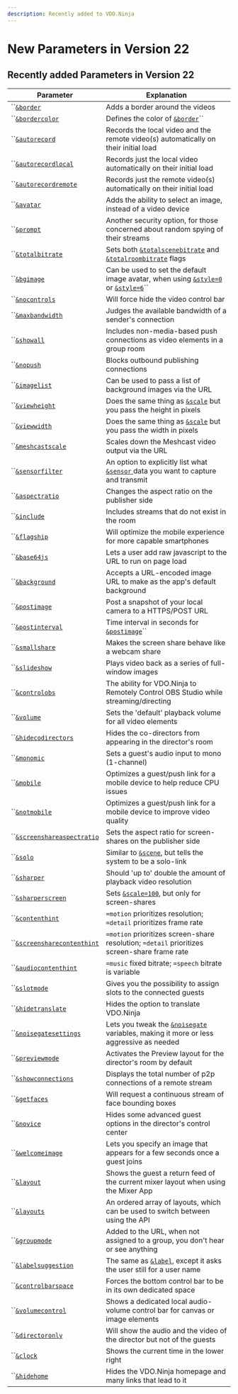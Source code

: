 ```yaml
---
description: Recently added to VDO.Ninja
---
```


# New Parameters in Version 22

## Recently added Parameters in Version 22

| Parameter                                                                        | Explanation                                                                                                                                                  |
| -------------------------------------------------------------------------------- | ------------------------------------------------------------------------------------------------------------------------------------------------------------ |
| ``[`&border`](design-parameters/and-border.md)                                   | Adds a border around the videos                                                                                                                              |
| ``[`&bordercolor`](design-parameters/and-bordercolor.md)                         | Defines the color of [`&border`](design-parameters/and-border.md)``                                                                                          |
| ``[`&autorecord`](settings-parameters/and-autorecord.md)                         | Records the local video and the remote video(s) automatically on their initial load                                                                          |
| ``[`&autorecordlocal`](settings-parameters/and-autorecordlocal.md)               | Records just the local video automatically on their initial load                                                                                             |
| ``[`&autorecordremote`](settings-parameters/and-autorecordremote.md)             | Records just the remote video(s) automatically on their initial load                                                                                         |
| ``[`&avatar`](video-parameters/and-avatar.md)                                    | Adds the ability to select an image, instead of a video device                                                                                               |
| ``[`&prompt`](settings-parameters/and-prompt.md)                                 | Another security option, for those concerned about random spying of their streams                                                                            |
| ``[`&totalbitrate`](video-parameters/and-totalbitrate.md)                        | Sets both [`&totalscenebitrate`](../newly-added-parameters/and-maxtotalscenebitrate.md) and [`&totalroombitrate`](view-parameters/totalroombitrate.md) flags |
| ``[`&bgimage`](design-parameters/and-bgimage.md)                                 | Can be used to set the default image avatar, when using [`&style=0` ](design-parameters/style.md)or [`&style=6`](design-parameters/style.md)``               |
| ``[`&nocontrols`](settings-parameters/and-nocontrols.md)                         | Will force hide the video control bar                                                                                                                        |
| ``[`&maxbandwidth`](video-parameters/and-maxbandwidth.md)                        | Judges the available bandwidth of a sender's connection                                                                                                      |
| ``[`&showall`](upcoming-parameters/and-showall.md)                               | Includes non-media-based push connections as video elements in a group room                                                                                  |
| ``[`&nopush`](upcoming-parameters/and-nopush.md)                                 | Blocks outbound publishing connections                                                                                                                       |
| ``[`&imagelist`](upcoming-parameters/and-imagelist.md)                           | Can be used to pass a list of background images via the URL                                                                                                  |
| ``[`&viewheight`](upcoming-parameters/and-viewheight.md)                         | Does the same thing as [`&scale`](view-parameters/scale.md) but you pass the height in pixels                                                                |
| ``[`&viewwidth`](upcoming-parameters/and-viewwidth.md)                           | Does the same thing as [`&scale`](view-parameters/scale.md) but you pass the width in pixels                                                                 |
| ``[`&meshcastscale`](upcoming-parameters/and-meshcastscale.md)                   | Scales down the Meshcast video output via the URL                                                                                                            |
| ``[`&sensorfilter`](upcoming-parameters/and-sensorfilter.md)                     | An option to explicitly list what [`&sensor` ](../source-settings/sensor.md)data you want to capture and transmit                                            |
| ``[`&aspectratio`](upcoming-parameters/and-aspectratio.md)                       | Changes the aspect ratio on the publisher side                                                                                                               |
| ``[`&include`](upcoming-parameters/and-include.md)                               | Includes streams that do not exist in the room                                                                                                               |
| ``[`&flagship`](upcoming-parameters/and-flagship.md)                             | Will optimize the mobile experience for more capable smartphones                                                                                             |
| ``[`&base64js`](upcoming-parameters/and-base64js.md)                             | Lets a user add raw javascript to the URL to run on page load                                                                                                |
| ``[`&background`](upcoming-parameters/and-background.md)                         | Accepts a URL-encoded image URL to make as the app's default background                                                                                      |
| ``[`&postimage`](upcoming-parameters/and-postimage.md)                           | Post a snapshot of your local camera to a HTTPS/POST URL                                                                                                     |
| ``[`&postinterval`](upcoming-parameters/and-postinterval.md)                     | Time interval in seconds for [`&postimage`](upcoming-parameters/and-postimage.md)``                                                                          |
| ``[`&smallshare`](upcoming-parameters/and-smallshare.md)                         | Makes the screen share behave like a webcam share                                                                                                            |
| ``[`&slideshow`](upcoming-parameters/and-slideshow.md)                           | Plays video back as a series of full-window images                                                                                                           |
| ``[`&controlobs`](upcoming-parameters/and-obs.md)                                | The ability for VDO.Ninja to Remotely Control OBS Studio while streaming/directing                                                                           |
| ``[`&volume`](upcoming-parameters/and-volume.md)                                 | Sets the 'default' playback volume for all video elements                                                                                                    |
| ``[`&hidecodirectors`](upcoming-parameters/and-hidecodirectors.md)               | Hides the co-directors from appearing in the director's room                                                                                                 |
| ``[`&monomic`](upcoming-parameters/and-monomic.md)                               | Sets a guest's audio input to mono (1-channel)                                                                                                               |
| ``[`&mobile`](upcoming-parameters/and-mobile.md)                                 | Optimizes a guest/push link for a mobile device to help reduce CPU issues                                                                                    |
| ``[`&notmobile`](upcoming-parameters/and-notmobile.md)                           | Optimizes a guest/push link for a mobile device to improve video quality                                                                                     |
| ``[`&screenshareaspectratio`](upcoming-parameters/and-screenshareaspectratio.md) | Sets the aspect ratio for screen-shares on the publisher side                                                                                                |
| ``[`&solo`](upcoming-parameters/and-solo.md)                                     | Similar to [`&scene`](view-parameters/scene.md), but tells the system to be a solo-link                                                                      |
| ``[`&sharper`](upcoming-parameters/and-sharper.md)                               | Should 'up to' double the amount of playback video resolution                                                                                                |
| ``[`&sharperscreen`](upcoming-parameters/and-sharperscreen.md)                   | Sets [`&scale=100`](view-parameters/scale.md), but only for screen-shares                                                                                    |
| ``[`&contenthint`](upcoming-parameters/and-contenthint.md)                       | `=motion` prioritizes resolution; `=detail` prioritizes frame rate                                                                                           |
| ``[`&screensharecontenthint`](upcoming-parameters/and-screensharecontenthint.md) | `=motion` prioritizes screen-share resolution; `=detail` prioritizes screen-share frame rate                                                                 |
| ``[`&audiocontenthint`](upcoming-parameters/and-audiocontenthint.md)             | `=music` fixed bitrate; `=speech` bitrate is variable                                                                                                        |
| ``[`&slotmode`](upcoming-parameters/and-slotmode.md)                             | Gives you the possibility to assign slots to the connected guests                                                                                            |
| ``[`&hidetranslate`](upcoming-parameters/and-hidetranslate.md)                   | Hides the option to translate VDO.Ninja                                                                                                                      |
| ``[`&noisegatesettings`](upcoming-parameters/and-noisegatesettings.md)           | Lets you tweak the [`&noisegate`](../source-settings/noisegate.md) variables, making it more or less aggressive as needed                                    |
| ``[`&previewmode`](upcoming-parameters/and-previewmode.md)                       | Activates the Preview layout for the director's room by default                                                                                              |
| ``[`&showconnections`](upcoming-parameters/and-showconnections.md)               | Displays the total number of p2p connections of a remote stream                                                                                              |
| ``[`&getfaces`](upcoming-parameters/and-getfaces.md)                             | Will request a continuous stream of face bounding boxes                                                                                                      |
| ``[`&novice`](upcoming-parameters/and-novice.md)                                 | Hides some advanced guest options in the director's control center                                                                                           |
| ``[`&welcomeimage`](upcoming-parameters/and-welcomeimage.md)                     | Lets you specify an image that appears for a few seconds once a guest joins                                                                                  |
| ``[`&layout`](upcoming-parameters/and-layout.md)                                 | Shows the guest a return feed of the current mixer layout when using the Mixer App                                                                           |
| ``[`&layouts`](upcoming-parameters/and-layouts.md)                               | An ordered array of layouts, which can be used to switch between using the API                                                                               |
| ``[`&groupmode`](upcoming-parameters/and-groupmode.md)                           | Added to the URL, when not assigned to a group, you don't hear or see anything                                                                               |
| ``[`&labelsuggestion`](upcoming-parameters/and-labelsuggestion.md)               | The same as [`&label`](../general-settings/label.md), except it asks the user still for a user name                                                          |
| ``[`&controlbarspace`](upcoming-parameters/and-controlbarspace.md)               | Forces the bottom control bar to be in its own dedicated space                                                                                               |
| ``[`&volumecontrol`](upcoming-parameters/and-volumecontrol.md)                   | Shows a dedicated local audio-volume control bar for canvas or image elements                                                                                |
| ``[`&directoronly`](upcoming-parameters/and-directoronly.md)                     | Will show the audio and the video of the director but not of the guests                                                                                      |
| ``[`&clock`](upcoming-parameters/and-clock.md)                                   | Shows the current time in the lower right                                                                                                                    |
| ``[`&hidehome`](upcoming-parameters/and-hidehome.md)                             | Hides the VDO.Ninja homepage and many links that lead to it                                                                                                  |
